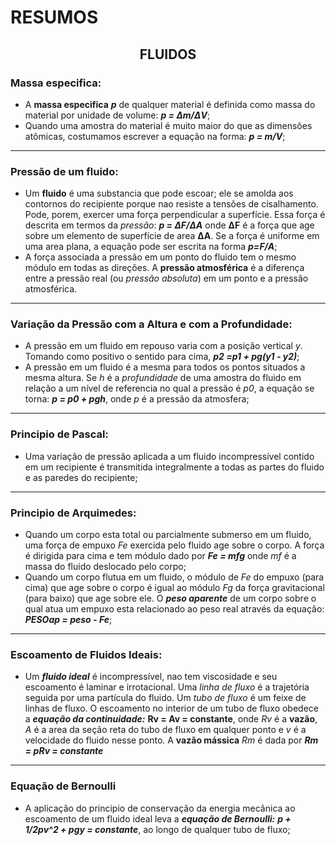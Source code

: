 # RESUMOS

<h2 align="center">FLUIDOS</h2>

### Massa especifica:

- A **massa especifica** **_p_** de qualquer material é definida como massa do material por unidade de volume: **_p = Δm/ΔV_**;
- Quando uma amostra do material é muito maior do que as dimensões atômicas, costumamos escrever a equação na forma: **_p = m/V_**;

---

### Pressão de um fluido:

- Um **fluido** é uma substancia que pode escoar; ele se amolda aos contornos do recipiente porque nao resiste a tensões de cisalhamento. Pode, porem, exercer uma força perpendicular a superfície. Essa força é descrita em termos da _pressão_: **_p = ΔF/ΔA_** onde **ΔF** é a força que age sobre um elemento de superfície de area **ΔA**. Se a força é uniforme em uma area plana, a equação pode ser escrita na forma **_p=F/A_**;
- A força associada a pressão em um ponto do fluido tem o mesmo módulo em todas as direções. A **pressão atmosférica** é a diferença entre a pressão real (ou _pressão absoluta_) em um ponto e a pressão atmosférica.

---

### Variação da Pressão com a Altura e com a Profundidade:

- A pressão em um fluido em repouso varia com a posição vertical _y_. Tomando como positivo o sentido para cima, **_p2 =p1 + pg(y1 - y2)_**;
- A pressão em um fluido é a mesma para todos os pontos situados a mesma altura. Se _h_ é a _profundidade_ de uma amostra do fluido em relação a um nível de referencia no qual a pressão é _p0_, a equação se torna: **_p = p0 + pgh_**, onde _p_ é a pressão da atmosfera;

---

### Principio de Pascal:

- Uma variação de pressão aplicada a um fluido incompressível contido em um recipiente é transmitida integralmente a todas as partes do fluido e as paredes do recipiente;

---

### Principio de Arquimedes:

- Quando um corpo esta total ou parcialmente submerso em um fluido, uma força de empuxo _Fe_ exercida pelo fluido age sobre o corpo. A força é dirigida para cima e tem módulo dado por **_Fe = mfg_** onde _mf_ é a massa do fluido deslocado pelo corpo;
- Quando um corpo flutua em um fluido, o módulo de _Fe_ do empuxo (para cima) que age sobre o corpo é igual ao módulo _Fg_ da força gravitacional (para baixo) que age sobre ele. O **_peso aparente_** de um corpo sobre o qual atua um empuxo esta relacionado ao peso real através da equação: **_PESOap = peso - Fe_**;

---

### Escoamento de Fluidos Ideais:

- Um **_fluido ideal_** é incompressível, nao tem viscosidade e seu escoamento é laminar e irrotacional. Uma _linha de fluxo_ é a trajetória seguida por uma partícula do fluido. Um _tubo de fluxo_ é um feixe de linhas de fluxo. O escoamento no interior de um tubo de fluxo obedece a **_equação da continuidade:_** **Rv = Av = constante**, onde _Rv_ é a **vazão**, _A_ é a area da seção reta do tubo de fluxo em qualquer ponto e _v_ é a velocidade do fluido nesse ponto. A **vazão mássica** _Rm_ é dada por **_Rm = pRv = constante_**

---

### Equação de Bernoulli

- A aplicação do principio de conservação da energia mecânica ao escoamento de um fluido ideal leva a **_equação de Bernoulli:_** **_p + 1/2pv^2 + pgy = constante_**, ao longo de qualquer tubo de fluxo;
